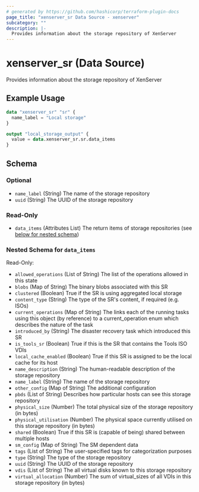 ```yaml
---
# generated by https://github.com/hashicorp/terraform-plugin-docs
page_title: "xenserver_sr Data Source - xenserver"
subcategory: ""
description: |-
  Provides information about the storage repository of XenServer
---
```


# xenserver_sr (Data Source)

Provides information about the storage repository of XenServer

## Example Usage

```terraform
data "xenserver_sr" "sr" {
  name_label = "Local storage"
}

output "local_storage_output" {
  value = data.xenserver_sr.sr.data_items
}
```

<!-- schema generated by tfplugindocs -->
## Schema

### Optional

- `name_label` (String) The name of the storage repository
- `uuid` (String) The UUID of the storage repository

### Read-Only

- `data_items` (Attributes List) The return items of storage repositories (see [below for nested schema](#nestedatt--data_items))

<a id="nestedatt--data_items"></a>
### Nested Schema for `data_items`

Read-Only:

- `allowed_operations` (List of String) The list of the operations allowed in this state
- `blobs` (Map of String) The binary blobs associated with this SR
- `clustered` (Boolean) True if the SR is using aggregated local storage
- `content_type` (String) The type of the SR's content, if required (e.g. ISOs)
- `current_operations` (Map of String) The links each of the running tasks using this object (by reference) to a current_operation enum which describes the nature of the task
- `introduced_by` (String) The disaster recovery task which introduced this SR
- `is_tools_sr` (Boolean) True if this is the SR that contains the Tools ISO VDIs
- `local_cache_enabled` (Boolean) True if this SR is assigned to be the local cache for its host
- `name_description` (String) The human-readable description of the storage repository
- `name_label` (String) The name of the storage repository
- `other_config` (Map of String) The additional configuration
- `pbds` (List of String) Describes how particular hosts can see this storage repository
- `physical_size` (Number) The total physical size of the storage repository (in bytes)
- `physical_utilisation` (Number) The physical space currently utilised on this storage repository (in bytes)
- `shared` (Boolean) True if this SR is (capable of being) shared between multiple hosts
- `sm_config` (Map of String) The SM dependent data
- `tags` (List of String) The user-specified tags for categorization purposes
- `type` (String) The type of the storage repository
- `uuid` (String) The UUID of the storage repository
- `vdis` (List of String) The all virtual disks known to this storage repository
- `virtual_allocation` (Number) The sum of virtual_sizes of all VDIs in this storage repository (in bytes)
